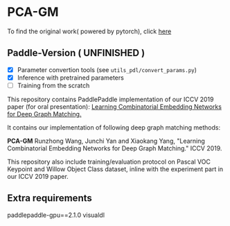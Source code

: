 # PCA-GM
To find the original work( powered by pytorch), click [here](https://github.com/Thinklab-SJTU/PCA-GM/tree/c426792d0fd566807c8fbf9ea056d7291e717263)

## Paddle-Version ( UNFINISHED )

- [x] Parameter convertion tools (see `utils_pdl/convert_params.py`)
- [x] Inference with pretrained parameters
- [ ] Training from the scratch

This repository contains PaddlePaddle implementation of our ICCV 2019 paper (for oral presentation): [Learning Combinatorial Embedding Networks for Deep Graph Matching.](http://openaccess.thecvf.com/content_ICCV_2019/papers/Wang_Learning_Combinatorial_Embedding_Networks_for_Deep_Graph_Matching_ICCV_2019_paper.pdf)

It contains our implementation of following deep graph matching methods:

**PCA-GM** Runzhong Wang, Junchi Yan and Xiaokang Yang, "Learning Combinatorial Embedding Networks for Deep Graph Matching." ICCV 2019.

This repository also include training/evaluation protocol on Pascal VOC Keypoint and Willow Object Class dataset, inline with the experiment part in our ICCV 2019 paper.

## Extra requirements
paddlepaddle-gpu==2.1.0
visualdl
